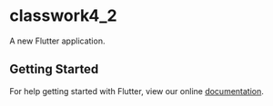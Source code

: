 # classwork4_2

A new Flutter application.

## Getting Started

For help getting started with Flutter, view our online
[documentation](https://flutter.io/).
